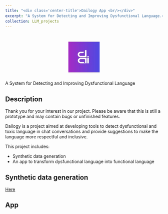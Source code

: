 ```yaml
---
title: "<div class='center-title'>Dailogy App <br/></div>"
excerpt: "A System for Detecting and Improving Dysfunctional Language.<br/><img src='/images/dailogy_logo.jpg'>"
collection: LLM_projects
---
```


<h1 align="center">
<img src="/images/dailogy_logo.jpg" alt="drawing" width="100"/>
</h1>

A System for Detecting and Improving Dysfunctional Language

## Description

Thank you for your interest in our project. Please be aware that this is still a prototype and may contain bugs or unfinished features.

Dailogy is a project aimed at developing tools to detect dysfunctional and toxic language in chat conversations and provide suggestions to make the language more respectful and inclusive.

This project includes:
- Synthetic data generation
- An app to transform dysfunctional language into functional language

## Synthetic data generation

[Here](/dailogy/synthetic_data/) 

## App


